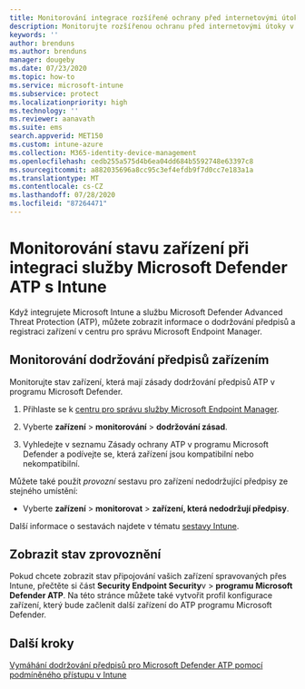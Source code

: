 ```yaml
---
title: Monitorování integrace rozšířené ochrany před internetovými útoky v programu Microsoft Defender (ATP) v Microsoft Intune – Azure | Microsoft Docs
description: Monitorujte rozšířenou ochranu před internetovými útoky v programu Microsoft Defender (ATP Microsoft Defender) s Intune, včetně dodržování předpisů a stavu připojování zařízení.
keywords: ''
author: brenduns
ms.author: brenduns
manager: dougeby
ms.date: 07/23/2020
ms.topic: how-to
ms.service: microsoft-intune
ms.subservice: protect
ms.localizationpriority: high
ms.technology: ''
ms.reviewer: aanavath
ms.suite: ems
search.appverid: MET150
ms.custom: intune-azure
ms.collection: M365-identity-device-management
ms.openlocfilehash: cedb255a575d4b6ea04dd684b5592748e63397c8
ms.sourcegitcommit: a882035696a8cc95c3ef4efdb9f7d0cc7e183a1a
ms.translationtype: MT
ms.contentlocale: cs-CZ
ms.lasthandoff: 07/28/2020
ms.locfileid: "87264471"
---
```

# <a name="monitor-device-status-when-you-integrate-microsoft-defender-atp-with-intune"></a>Monitorování stavu zařízení při integraci služby Microsoft Defender ATP s Intune

Když integrujete Microsoft Intune a službu Microsoft Defender Advanced Threat Protection (ATP), můžete zobrazit informace o dodržování předpisů a registraci zařízení v centru pro správu Microsoft Endpoint Manager.

## <a name="monitor-device-compliance"></a>Monitorování dodržování předpisů zařízením

Monitorujte stav zařízení, která mají zásady dodržování předpisů ATP v programu Microsoft Defender.

1. Přihlaste se k [centru pro správu služby Microsoft Endpoint Manager](https://go.microsoft.com/fwlink/?linkid=2109431).

2. Vyberte **zařízení**  >  **monitorování**  >  **dodržování zásad**.

3. Vyhledejte v seznamu Zásady ochrany ATP v programu Microsoft Defender a podívejte se, která zařízení jsou kompatibilní nebo nekompatibilní.

Můžete také použít *provozní* sestavu pro zařízení nedodržující předpisy ze stejného umístění:

- Vyberte **zařízení**  >  **monitorovat**  >  **zařízení, která nedodržují předpisy**.

Další informace o sestavách najdete v tématu [sestavy Intune](../fundamentals/reports.md).

## <a name="view-onboarding-status"></a>Zobrazit stav zprovoznění

Pokud chcete zobrazit stav připojování vašich zařízení spravovaných přes Intune, přečtěte si část **Security Endpoint Security**v  >  **programu Microsoft Defender ATP**. Na této stránce můžete také vytvořit profil konfigurace zařízení, který bude začlenit další zařízení do ATP programu Microsoft Defender.

## <a name="next-steps"></a>Další kroky

[Vymáhání dodržování předpisů pro Microsoft Defender ATP pomocí podmíněného přístupu v Intune](../protect/advanced-threat-protection.md)
